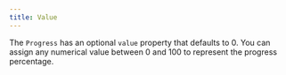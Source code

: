 ```yaml
---
title: Value
---
```


The `Progress` has an optional `value` property that defaults to 0. You can assign any numerical value between 0 and 100 to represent the progress percentage.
